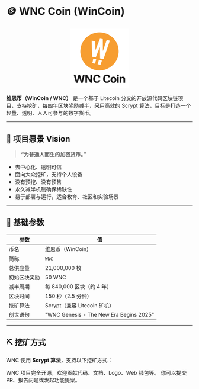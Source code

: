 # 🪙 WNC Coin (WinCoin)
<p align="center">
  <img src="https://github.com/win-li/WNC-Coin/raw/main/logo.png" alt="WNC Coin Logo" width="160">
</p>


**维恩币（WinCoin / WNC）** 是一个基于 Litecoin 分叉的开放源代码区块链项目，支持挖矿，每四年区块奖励减半，采用高效的 Scrypt 算法，目标是打造一个轻量、透明、人人可参与的数字货币。

---

## 🚀 项目愿景 Vision

> **“为普通人而生的加密货币。”**

- 去中心化、透明可信
- 面向大众挖矿，支持个人设备
- 没有预挖、没有预售
- 永久减半机制确保稀缺性
- 易于部署与运行，适合教育、社区和实验场景

---

## 🔢 基础参数

| 参数 | 值 |
|------|----|
| 币名 | 维恩币（WinCoin） |
| 简称 | `WNC` |
| 总供应量 | 21,000,000 枚 |
| 初始区块奖励 | 50 WNC |
| 减半周期 | 每 840,000 区块（约 4 年） |
| 区块时间 | 150 秒（2.5 分钟） |
| 挖矿算法 | Scrypt（兼容 Litecoin 矿机） |
| 创世语句 | "WNC Genesis - The New Era Begins 2025" |

---

## ⛏️ 挖矿方式

WNC 使用 **Scrypt 算法**，支持以下挖矿方式：

WNC 项目完全开源，欢迎贡献代码、文档、Logo、Web 钱包等。
你可以提交 PR、报告问题或发起功能提案。
